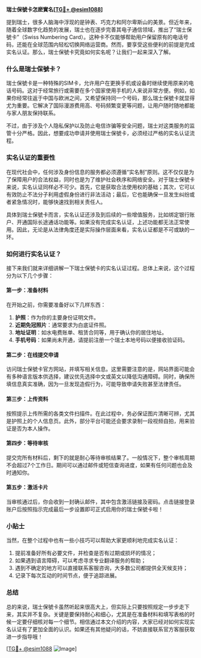 **瑞士保號卡怎麽實名[[TG💪+ @esim1088](https://t.me/s/esim1088)]**

提到瑞士，很多人脑海中浮现的是钟表、巧克力和阿尔卑斯山的美景。但近年来，随着全球数字化趋势的发展，瑞士也在逐步完善其电子通信领域，推出了“瑞士保號卡”（Swiss Numbering Card）。这种卡不仅能够帮助用户保留原有的电话号码，还能在全球范围内轻松切换网络运营商。然而，要享受这些便利的前提是完成实名认证。那么，瑞士保號卡究竟如何实名呢？让我们一起来深入了解。

### 什么是瑞士保號卡？

瑞士保號卡是一种特殊的SIM卡，允许用户在更换手机或设备时继续使用原来的电话号码。这对于经常旅行或需要在多个国家使用手机的人来说非常方便。例如，如果你经常往返于中国与欧洲之间，又希望保持同一个号码，那么瑞士保號卡就显得尤为重要。它解决了国际漫游费用高、号码频繁变更等问题，让用户随时随地都能与家人朋友保持联系。

不过，由于涉及个人隐私保护以及防止电信诈骗等安全问题，瑞士对这类服务的监管十分严格。因此，想要成功申请并使用瑞士保號卡，必须经过严格的实名认证流程。

### 实名认证的重要性

在现代社会中，任何涉及身份信息的服务都必须遵循“实名制”原则。这不仅仅是为了保障用户的合法权益，同时也是为了维护社会秩序和网络安全。对于瑞士保號卡来说，实名认证同样必不可少。首先，它是获取合法使用权的基础；其次，它可以有效防止不法分子利用虚假身份进行非法活动；最后，它也能确保一旦发生纠纷或者紧急情况时，能够快速找到相关责任人。

具体到瑞士保號卡而言，实名认证还涉及到后续的一些增值服务，比如绑定银行账户、开通国际长途通话功能等。如果没有完成实名认证，上述功能都无法正常使用。因此，无论是从法律角度还是实际操作层面来看，实名认证都是不可或缺的一环。

### 如何进行实名认证？

接下来我们就来详细讲解一下瑞士保號卡的实名认证过程。总体上来说，这个过程分为以下几个步骤：

#### 第一步：准备材料
在开始之前，你需要准备好以下几样东西：
1. **护照**：作为你的主要身份证明文件。
2. **近期免冠照片**：通常要求为白底证件照。
3. **地址证明**：如水电费账单、租赁合同等，用于确认你的居住地址。
4. **手机号码**：如果尚未开通，请提前注册一个瑞士本地号码以便接收验证码。

#### 第二步：在线提交申请
访问瑞士保號卡官方网站，并填写相关信息。这里需要注意的是，网站界面可能会有多种语言版本供选择，建议优先选择中文或英文以降低沟通障碍。同时，确保所填信息真实准确，因为一旦发现造假行为，可能导致申请失败甚至法律责任。

#### 第三步：上传资料
按照提示上传所需的各类文件扫描件。在此过程中，务必保证图片清晰可辨，尤其是护照上的个人信息页。此外，部分平台可能还会要求录制一段视频自拍，用来验证是否为本人操作。

#### 第四步：等待审核
提交完所有材料后，剩下的就是耐心等待审核结果了。一般情况下，整个审核周期不会超过7个工作日。期间可以通过邮件或短信查询进度，如果有任何问题也会及时通知你。

#### 第五步：激活卡片
当审核通过后，你会收到一封确认邮件，其中包含激活链接及密码。点击链接登录账户后按照指示完成最后一步设置即可正式启用你的瑞士保號卡啦！

### 小贴士

当然，在整个过程中也有一些小技巧可以帮助大家更顺利地完成实名认证：

1. 提前准备好所有必要文件，并检查是否有过期或损坏的情况；
2. 如果遇到语言障碍，可以考虑寻求专业翻译服务的帮助；
3. 遇到不确定的地方可以直接联系客服咨询，大多数公司都提供全天候支持；
4. 记录下每次互动的时间节点，便于追踪进展。

### 总结

总的来说，瑞士保號卡虽然听起来很高大上，但实际上只要按照规定一步步走下来，其实并不复杂。关键是要保持耐心和细心，尤其是在准备材料和填写表格的时候一定要仔细核对每一个细节。相信通过本文介绍的内容，大家已经对如何实现实名认证有了更加全面的认识。如果还有其他疑问的话，不妨直接联系官方客服获取进一步指导哦！

[[TG💪+ @esim1088](https://t.me/s/esim1088) ![Image](https://i.postimg.cc/4NQfJmqS/Snipaste-2025-05-13-00-14-12.png)]